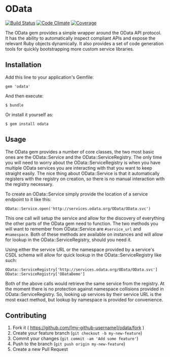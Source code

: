 # OData

[![Build Status](https://travis-ci.org/plainprogrammer/odata.svg?branch=master)](https://travis-ci.org/plainprogrammer/odata)
[![Code Climate](https://codeclimate.com/github/plainprogrammer/odata.png)](https://codeclimate.com/github/plainprogrammer/odata)
[![Coverage](https://codeclimate.com/github/plainprogrammer/odata/coverage.png)](https://codeclimate.com/github/plainprogrammer/odata)

The OData gem provides a simple wrapper around the OData API protocol. It has
the ability to automatically inspect compliant APIs and expose the relevant
Ruby objects dynamically. It also provides a set of code generation tools for
quickly bootstrapping more custom service libraries.

## Installation

Add this line to your application's Gemfile:

    gem 'odata'

And then execute:

    $ bundle

Or install it yourself as:

    $ gem install odata

## Usage

The OData gem provides a number of core classes, the two most basic ones are
the OData::Service and the OData::ServiceRegistry. The only time you will need
to worry about the OData::ServiceRegistry is when you have multiple OData
services you are interacting with that you want to keep straight easily. The
nice thing about OData::Service is that it automatically registers with the
registry on creation, so there is no manual interaction with the registry
necessary.

To create an OData::Service simply provide the location of a service endpoint
to it like this:

    OData::Service.open('http://services.odata.org/OData/OData.svc')

This one call will setup the service and allow for the discovery of everything
the other parts of the OData gem need to function. The two methods you will
want to remember from OData::Service are `#service_url` and `#namespace`. Both
of these methods are available on instances and will allow for lookup in the
OData::ServiceRegistry, should you need it.

Using either the service URL or the namespace provided by a service's CSDL
schema will allow for quick lookup in the OData::ServiceRegistry like such:

    OData::ServiceRegistry['http://services.odata.org/OData/OData.svc']
    OData::ServiceRegistry['ODataDemo']

Both of the above calls would retrieve the same service from the registry. At
the moment there is no protection against namespace collisions provided in
OData::ServiceRegistry. So, looking up services by their service URL is the
most exact method, but lookup by namespace is provided for convenience.

## Contributing

1. Fork it ( https://github.com/[my-github-username]/odata/fork )
2. Create your feature branch (`git checkout -b my-new-feature`)
3. Commit your changes (`git commit -am 'Add some feature'`)
4. Push to the branch (`git push origin my-new-feature`)
5. Create a new Pull Request
